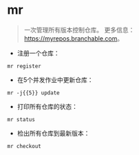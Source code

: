 # mr

> 一次管理所有版本控制仓库。
> 更多信息：<https://myrepos.branchable.com>。

- 注册一个仓库：

`mr register`

- 在5个并发作业中更新仓库：

`mr -j{{5}} update`

- 打印所有仓库的状态：

`mr status`

- 检出所有仓库到最新版本：

`mr checkout`